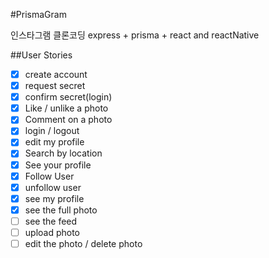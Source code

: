 #PrismaGram

인스타그램 클론코딩
express + prisma + react and reactNative

##User Stories

- [X] create account
- [X] request secret
- [X] confirm secret(login)
- [X] Like / unlike a photo
- [X] Comment on a photo
- [X] login / logout
- [X] edit my profile 
- [X] Search by location
- [X] See your profile
- [X] Follow User
- [X] unfollow user
- [X] see my profile
- [X] see the full photo
- [ ] see the feed
- [ ] upload photo 
- [ ] edit the photo / delete photo 
